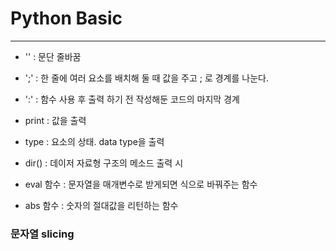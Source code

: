 # Python Basic
---

- '\' : 문단 줄바꿈
- ';' : 한 줄에 여러 요소를 배치해 둘 때 값을 주고 ; 로 경계를 나눈다.
- ':' : 함수 사용 후 출력 하기 전 작성해둔 코드의 마지막 경계
- print : 값을 출력
- type : 요소의 상태. data type을 출력
- dir() : 데이저 자료형 구조의 메소드 출력 시

- eval 함수 : 문자열을 매개변수로 받게되면 식으로 바꿔주는 함수
- abs 함수 : 숫자의 절대값을 리턴하는 함수

### 문자열 slicing


